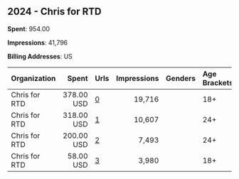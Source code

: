 ## 2024 - Chris for RTD 
**Spent**: 954.00

**Impressions**: 41,796

**Billing Addresses**: US

|Organization|Spent|Urls|Impressions|Genders|Age Brackets|Country Codes|
|:---|---:|:---|---:|:---|:---|:---|
|Chris for RTD|378.00 USD|[0](https://www.snap.com/political-ads/asset/5c5029873bf587bdd75c20509ab2e99d2cb8a214aeaabd9b265e98b0644dbd59?mediaType=mp4)|19,716||18+|united states|
|Chris for RTD|318.00 USD|[1](https://www.snap.com/political-ads/asset/4d9b2618e31eda73fc445771dcbda0a3b9146efd47a3ec2f6518428ffe0b70dc?mediaType=mp4)|10,607||24+|united states|
|Chris for RTD|200.00 USD|[2](https://www.snap.com/political-ads/asset/5c5029873bf587bdd75c20509ab2e99d2cb8a214aeaabd9b265e98b0644dbd59?mediaType=mp4)|7,493||24+|united states|
|Chris for RTD|58.00 USD|[3](https://www.snap.com/political-ads/asset/4d9b2618e31eda73fc445771dcbda0a3b9146efd47a3ec2f6518428ffe0b70dc?mediaType=mp4)|3,980||18+|united states|

